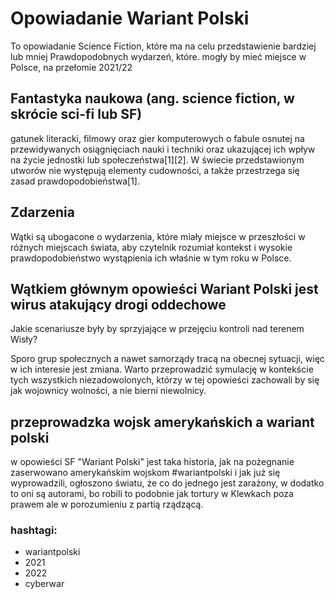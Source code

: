 # Opowiadanie Wariant Polski

To opowiadanie Science Fiction, które ma na celu przedstawienie bardziej lub mniej 
Prawdopodobnych wydarzeń, które. mogły by mieć miejsce w Polsce, na przełomie 2021/22


## Fantastyka naukowa (ang. science fiction, w skrócie sci-fi lub SF) 
gatunek literacki, filmowy oraz gier komputerowych o fabule osnutej na przewidywanych osiągnięciach nauki i techniki oraz ukazującej ich wpływ na życie jednostki lub społeczeństwa[1][2]. W świecie przedstawionym utworów nie występują elementy cudowności, a także przestrzega się zasad prawdopodobieństwa[1]. 


## Zdarzenia
Wątki są ubogacone o wydarzenia, które miały miejsce w przeszłości w różnych miejscach świata, aby czytelnik rozumiał kontekst i wysokie prawdopodobieństwo wystąpienia ich właśnie w tym roku w Polsce.


## Wątkiem głównym opowieści Wariant Polski jest wirus atakujący drogi oddechowe

Jakie scenariusze były by sprzyjające w przejęciu kontroli nad terenem Wisły?

Sporo grup społecznych a nawet samorządy tracą na obecnej sytuacji, więc w ich interesie jest zmiana.
Warto przeprowadzić symulację w kontekście tych wszystkich niezadowolonych, którzy w tej opowieści zachowali by się jak wojownicy wolności, a nie bierni niewolnicy.


## przeprowadzka wojsk amerykańskich a wariant polski

w opowieści SF "Wariant Polski" jest taka historia, jak na pożegnanie zaserwowano amerykańskim wojskom #wariantpolski i jak już się wyprowadzili, ogłoszono światu, że co do jednego jest zarażony, w dodatko to oni są autorami, bo robili to podobnie jak tortury w Klewkach poza prawem ale w porozumieniu z partią rządzącą.



### hashtagi:

+ wariantpolski
+ 2021
+ 2022 
+ cyberwar
